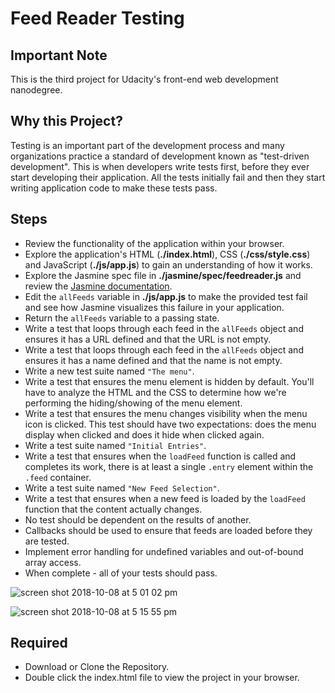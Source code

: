 # Feed Reader Testing

## Important Note

This is the third project for Udacity's front-end web development nanodegree.

## Why this Project?

Testing is an important part of the development process and many organizations practice a standard of development known as "test-driven development". This is when developers write tests first, before they ever start developing their application. All the tests initially fail and then they start writing application code to make these tests pass.

## Steps
- Review the functionality of the application within your browser.
- Explore the application's HTML (**./index.html**), CSS (**./css/style.css**) and JavaScript (**./js/app.js**) to gain an      understanding of how it works.
- Explore the Jasmine spec file in **./jasmine/spec/feedreader.js** and review the [Jasmine documentation](http://jasmine.github.io).
- Edit the `allFeeds` variable in **./js/app.js** to make the provided test fail and see how Jasmine visualizes this failure in your application.
- Return the `allFeeds` variable to a passing state.
- Write a test that loops through each feed in the `allFeeds` object and ensures it has a URL defined and that the URL is not empty.
- Write a test that loops through each feed in the `allFeeds` object and ensures it has a name defined and that the name is not empty.
- Write a new test suite named `"The menu"`.
- Write a test that ensures the menu element is hidden by default. You'll have to analyze the HTML and the CSS to determine how we're performing the hiding/showing of the menu element.
- Write a test that ensures the menu changes visibility when the menu icon is clicked. This test should have two expectations: does the menu display when clicked and does it hide when clicked again.
- Write a test suite named `"Initial Entries"`.
- Write a test that ensures when the `loadFeed` function is called and completes its work, there is at least a single `.entry` element within the `.feed` container.
- Write a test suite named `"New Feed Selection"`.
- Write a test that ensures when a new feed is loaded by the `loadFeed` function that the content actually changes.
- No test should be dependent on the results of another.
- Callbacks should be used to ensure that feeds are loaded before they are tested.
- Implement error handling for undefined variables and out-of-bound array access.
- When complete - all of your tests should pass. 


![screen shot 2018-10-08 at 5 01 02 pm](https://user-images.githubusercontent.com/28276138/46634047-a951ca80-cb1d-11e8-9652-ccef93b93fea.png)

![screen shot 2018-10-08 at 5 15 55 pm](https://user-images.githubusercontent.com/28276138/46634110-dd2cf000-cb1d-11e8-8b51-07f8b091c161.png)


## Required

- Download or Clone the Repository.
- Double click the index.html file to view the project in your browser.
